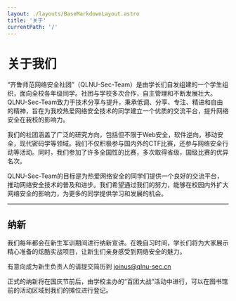 ```yaml
---
layout: ./layouts/BaseMarkdownLayout.astro
title: '关于'
currentPath: '/'
---
```


# 关于我们

“齐鲁师范网络安全社团”（QLNU-Sec-Team）是由学长们自发组建的一个学生组织，面向全校各年级同学。社团与学校多次合作，自主管理和不断发展壮大。QLNU-Sec-Team致力于技术分享与提升，秉承低调、分享、专注、精进和自由的精神，旨在为我校热爱网络安全技术的同学建立一个优质的交流平台，提升网络安全在我校的影响力。

我们的社团涵盖了广泛的研究方向，包括但不限于Web安全，软件逆向，移动安全，现代密码学等领域。我们不仅积极参与国内外的CTF比赛，还参与网络安全行动等活动。同时，我们参加了许多全国性的比赛，多次取得省级，国级比赛的优异名次。

QLNU-Sec-Team的目标是为热爱网络安全的同学们提供一个良好的交流平台，推动网络安全技术的普及和进步。我们希望通过我们的努力，能够在校园内外扩大网络安全的影响力，为更多的同学提供学习和发展的机会。

---

## 纳新

我们每年都会在新生军训期间进行纳新宣讲。在晚自习时间，学长们将为大家展示精心准备的炫酷实战项目，让新生们亲身感受到网络安全的魅力。

有意向成为新生负责人的请提交简历到 joinus@qlnu-sec.cn

正式的纳新将在国庆节前后，由学校主办的“百团大战”活动中进行，可以在图书馆前的活动区域到我们的摊位进行登记。

